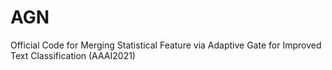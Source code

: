 # AGN
Official Code for Merging Statistical Feature via Adaptive Gate for Improved Text Classification (AAAI2021)
